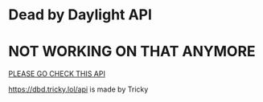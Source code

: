 # Dead by Daylight API

# NOT WORKING ON THAT ANYMORE
[PLEASE GO CHECK THIS API](https://dbd.tricky.lol/api)

https://dbd.tricky.lol/api is made by Tricky
